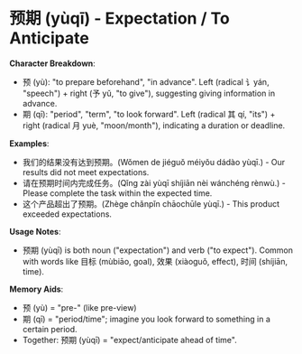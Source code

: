 # **预期 (yùqī) - Expectation / To Anticipate**

**Character Breakdown**:  
- 预 (yù): "to prepare beforehand", "in advance". Left (radical 讠yán, "speech") + right (予 yǔ, "to give"), suggesting giving information in advance.  
- 期 (qī): "period", "term", "to look forward". Left (radical 其 qí, "its") + right (radical 月 yuè, "moon/month"), indicating a duration or deadline.

**Examples**:  
- 我们的结果没有达到预期。(Wǒmen de jiéguǒ méiyǒu dádào yùqī.) - Our results did not meet expectations.  
- 请在预期时间内完成任务。(Qǐng zài yùqī shíjiān nèi wánchéng rènwù.) - Please complete the task within the expected time.  
- 这个产品超出了预期。(Zhège chǎnpǐn chāochūle yùqī.) - This product exceeded expectations.

**Usage Notes**:  
- 预期 (yùqī) is both noun ("expectation") and verb ("to expect"). Common with words like 目标 (mùbiāo, goal), 效果 (xiàoguǒ, effect), 时间 (shíjiān, time).

**Memory Aids**:  
- 预 (yù) = "pre-" (like pre-view)  
- 期 (qī) = "period/time"; imagine you look forward to something in a certain period.  
- Together: 预期 (yùqī) = "expect/anticipate ahead of time".